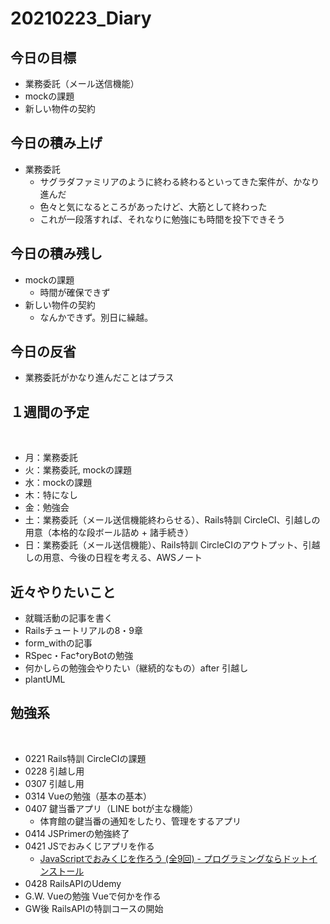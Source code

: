 # 20210223_Diary

## 今日の目標

- 業務委託（メール送信機能）
- mockの課題
- 新しい物件の契約

## 今日の積み上げ

- 業務委託
  - サグラダファミリアのように終わる終わるといってきた案件が、かなり進んだ
  - 色々と気になるところがあったけど、大筋として終わった
  - これが一段落すれば、それなりに勉強にも時間を投下できそう

## 今日の積み残し

- mockの課題
  - 時間が確保できず
- 新しい物件の契約
  - なんかできず。別日に繰越。

## 今日の反省

- 業務委託がかなり進んだことはプラス

## １週間の予定
​
- 月：業務委託
- 火：業務委託, mockの課題
- 水：mockの課題
- 木：特になし
- 金：勉強会
- 土：業務委託（メール送信機能終わらせる）、Rails特訓 CircleCI、引越しの用意（本格的な段ボール詰め + 諸手続き）
- 日：業務委託（メール送信機能）、Rails特訓 CircleCIのアウトプット、引越しの用意、今後の日程を考える、AWSノート

## 近々やりたいこと

- 就職活動の記事を書く
- Railsチュートリアルの8・9章
- form_withの記事
- RSpec・Fac†oryBotの勉強
- 何かしらの勉強会やりたい（継続的なもの）after 引越し
- plantUML

## 勉強系
​
- 0221 Rails特訓 CircleCIの課題
- 0228 引越し用
- 0307 引越し用
- 0314 Vueの勉強（基本の基本）
- 0407 鍵当番アプリ（LINE botが主な機能）
  - 体育館の鍵当番の通知をしたり、管理をするアプリ
- 0414 JSPrimerの勉強終了
- 0421 JSでおみくじアプリを作る
  - [JavaScriptでおみくじを作ろう \(全9回\) \- プログラミングならドットインストール](https://dotinstall.com/lessons/omikuji_js_v5)
- 0428 RailsAPIのUdemy
- G.W. Vueの勉強 Vueで何かを作る
- GW後 RailsAPIの特訓コースの開始
